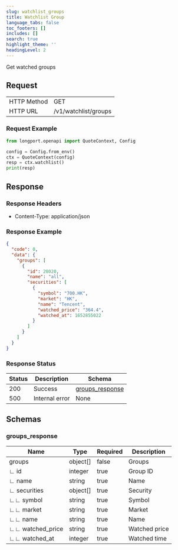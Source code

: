 ```yaml
---
slug: watchlist_groups
title: Watchlist Group
language_tabs: false
toc_footers: []
includes: []
search: true
highlight_theme: ''
headingLevel: 2
---
```


Get watched groups

<SDKLinks module="quote" klass="QuoteContext" method="watchlist" />

##

## Request

<table className="http-basic">
<tbody>
<tr><td className="http-basic-key">HTTP Method</td><td>GET</td></tr>
<tr><td className="http-basic-key">HTTP URL</td><td>/v1/watchlist/groups</td></tr>
</tbody>
</table>

### Request Example

```python
from longport.openapi import QuoteContext, Config

config = Config.from_env()
ctx = QuoteContext(config)
resp = ctx.watchlist()
print(resp)
```

## Response

### Response Headers

- Content-Type: application/json

### Response Example

```json
{
  "code": 0,
  "data": {
    "groups": [
      {
        "id": 28020,
        "name": "all",
        "securities": [
          {
            "symbol": "700.HK",
            "market": "HK",
            "name": "Tencent",
            "watched_price": "364.4",
            "watched_at": 1652855022
          }
        ]
      }
    ]
  }
}
```

### Response Status

| Status | Description    | Schema                                    |
| ------ | -------------- | ----------------------------------------- |
| 200    | Success        | [groups_response](#schemagroups_response) |
| 500    | Internal error | None                                      |

<aside className="success">
</aside>

## Schemas

### groups_response

<a id="schemagroups_response"></a>
<a id="schemagroups_response"></a>

| Name             | Type     | Required | Description   |
| ---------------- | -------- | -------- | ------------- |
| groups           | object[] | false    | Groups        |
| ∟ id             | integer  | true     | Group ID      |
| ∟ name           | string   | true     | Name          |
| ∟ securities     | object[] | true     | Security      |
| ∟∟ symbol        | string   | true     | Symbol        |
| ∟∟ market        | string   | true     | Market        |
| ∟∟ name          | string   | true     | Name          |
| ∟∟ watched_price | string   | true     | Watched price |
| ∟∟ watched_at    | integer  | true     | Watched time  |
